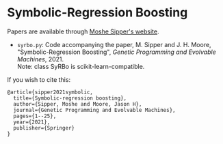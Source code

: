 # Symbolic-Regression Boosting

Papers are available through [Moshe Sipper's website](http://www.moshesipper.com/).

* `syrbo.py`: Code accompanying the paper, M. Sipper and J. H. Moore, "Symbolic-Regression Boosting", *Genetic Programming and Evolvable Machines*, 2021.<br /> 
Note: class SyRBo is scikit-learn-compatible.

If you wish to cite this:
```
@article{sipper2021symbolic,
  title={Symbolic-regression boosting},
  author={Sipper, Moshe and Moore, Jason H},
  journal={Genetic Programming and Evolvable Machines},
  pages={1--25},
  year={2021},
  publisher={Springer}
}
```
